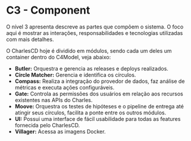 # C3 -  Component

O nível 3 apresenta descreve as partes que compõem o sistema. O foco aqui é mostrar as interações, responsabilidades e tecnologias utilizadas com mais detalhes.

O CharlesCD hoje é dividido em módulos, sendo cada um deles um container dentro do C4Model, veja abaixo: 

- **Butler:** Orquestra e gerencia as releases e deploys realizados.
- **Circle Matcher:** Gerencia e identifica os círculos.
- **Compass:** Realiza a integração do provedor de dados, faz análise de métricas e executa ações configuráveis.
- **Gate:** Controla as permissões dos usuários em relação aos recursos existentes nas APIs do Charles.
- **Moove:** Orquestra os testes de hipóteses e o pipeline de entrega até atingir seus círculos, facilita a ponte entre os outros módulos.
- **UI:** Possui uma interface de fácil usabilidade para todas as features fornecida pelo CharlesCD.
- **Villager:** Acessa as imagens Docker.
